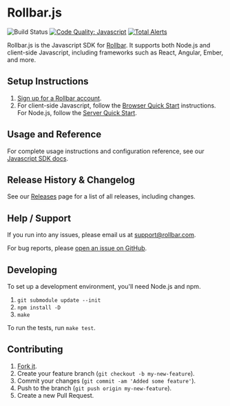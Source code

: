 # Rollbar.js


![Build Status](https://github.com/rollbar/rollbar.js/workflows/Rollbar.js%20CI/badge.svg?branch=v2.21.0)
[![Code Quality: Javascript](https://img.shields.io/lgtm/grade/javascript/g/rollbar/rollbar.js.svg?logo=lgtm&logoWidth=18)](https://lgtm.com/projects/g/rollbar/rollbar.js/context:javascript)
[![Total Alerts](https://img.shields.io/lgtm/alerts/g/rollbar/rollbar.js.svg?logo=lgtm&logoWidth=18)](https://lgtm.com/projects/g/rollbar/rollbar.js/alerts)

Rollbar.js is the Javascript SDK for [Rollbar](https://rollbar.com).  It supports both Node.js and client-side Javascript, including frameworks such as React, Angular, Ember, and more.

## Setup Instructions

1. [Sign up for a Rollbar account](https://rollbar.com/signup).
2. For client-side Javascript, follow the [Browser Quick Start](https://docs.rollbar.com/docs/javascript#section-quick-start-browser) instructions.  For Node.js, follow the [Server Quick Start](https://docs.rollbar.com/docs/javascript#section-quick-start-server).

## Usage and Reference

For complete usage instructions and configuration reference, see our [Javascript SDK docs](https://docs.rollbar.com/docs/javascript).

## Release History & Changelog

See our [Releases](https://github.com/rollbar/rollbar.js/releases) page for a list of all releases, including changes.

## Help / Support

If you run into any issues, please email us at [support@rollbar.com](mailto:support@rollbar.com).

For bug reports, please [open an issue on GitHub](https://github.com/rollbar/rollbar.js/issues/new).

## Developing

To set up a development environment, you'll need Node.js and npm.

1. `git submodule update --init`
2. `npm install -D`
3. `make`

To run the tests, run `make test`.

## Contributing

1. [Fork it](https://github.com/rollbar/rollbar.js).
2. Create your feature branch (`git checkout -b my-new-feature`).
3. Commit your changes (`git commit -am 'Added some feature'`).
4. Push to the branch (`git push origin my-new-feature`).
5. Create a new Pull Request.
